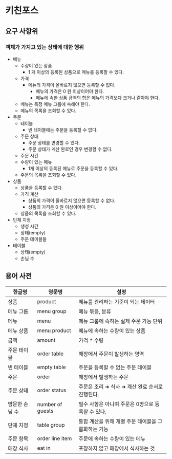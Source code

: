 # 키친포스

## 요구 사항위

### 객체가 가지고 있는 상태에 대한 행위

- 메뉴
    - 수량이 있는 상품
        - 1 개 이상의 등록된 상품으로 메뉴를 등록할 수 있다.
    - 가격
        - 메뉴의 가격이 올바르지 않으면 등록할 수 없다.
            - 메뉴의 가격은 0 원 이상이어야 한다.
            - 메뉴에 속한 상품 금액의 합은 메뉴의 가격보다 크거나 같아야 한다.
   - 메뉴는 특정 메뉴 그룹에 속해야 한다.
   - 메뉴의 목록을 조회할 수 있다. 
- 주문
    - 테이블
        - 빈 테이블에는 주문을 등록할 수 없다.
    - 주문 상태
        - 주문 상태를 변경할 수 있다.
        - 주문 상태가 계산 완료인 경우 변경할 수 없다.
    - 주문 시간
    - 수량이 있는 메뉴
        - 1개 이상의 등록된 메뉴로 주문을 등록할 수 있다.
    - 주문의 목록을 조회할 수 있다.
- 상품
    - 상품을 등록할 수 있다.
    - 가격 계산
        - 상품의 가격이 올바르지 않으면 등록할 수 없다.
        - 상품의 가격은 0 원 이상이어야 한다.
    - 상품의 목록을 조회할 수 있다.
- 단체 지정
    - 생성 시간
    - 상태(empty)
    - 주문 테이블들
- 테이블
    - 상태(empty)
    - 손님 수

## 용어 사전

| 한글명 | 영문명 | 설명 |
| --- | --- | --- |
| 상품 | product | 메뉴를 관리하는 기준이 되는 데이터 |
| 메뉴 그룹 | menu group | 메뉴 묶음, 분류 |
| 메뉴 | menu | 메뉴 그룹에 속하는 실제 주문 가능 단위 |
| 메뉴 상품 | menu product | 메뉴에 속하는 수량이 있는 상품 |
| 금액 | amount | 가격 * 수량 |
| 주문 테이블 | order table | 매장에서 주문이 발생하는 영역 |
| 빈 테이블 | empty table | 주문을 등록할 수 없는 주문 테이블 |
| 주문 | order | 매장에서 발생하는 주문 |
| 주문 상태 | order status | 주문은 조리 ➜ 식사 ➜ 계산 완료 순서로 진행된다. |
| 방문한 손님 수 | number of guests | 필수 사항은 아니며 주문은 0명으로 등록할 수 있다. |
| 단체 지정 | table group | 통합 계산을 위해 개별 주문 테이블을 그룹화하는 기능 |
| 주문 항목 | order line item | 주문에 속하는 수량이 있는 메뉴 |
| 매장 식사 | eat in | 포장하지 않고 매장에서 식사하는 것 |
